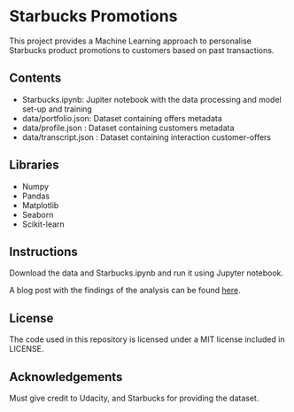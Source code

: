 # Starbucks Promotions
This project provides a Machine Learning approach to personalise Starbucks product promotions to customers based on past transactions.

##  Contents
 - Starbucks.ipynb: Jupiter notebook with the data processing and model set-up and training <br>
 - data/portfolio.json: Dataset containing offers metadata <br>
 - data/profile.json : Dataset containing customers metadata <br>
 - data/transcript.json : Dataset containing interaction customer-offers <br>

## Libraries
 - Numpy <br>
 - Pandas <br>
 - Matplotlib <br>
 - Seaborn <br>
 - Scikit-learn <br>

## Instructions
Download the data and Starbucks.ipynb and run it using Jupyter notebook.

A blog post with the findings of the analysis can be found [here](https://medium.com/@albertoserrano/optimising-starbucks-product-promotions-7f5ebfdb8ffc).

## License
The code used in this repository is licensed under a MIT license included in LICENSE.

## Acknowledgements
Must give credit to Udacity, and Starbucks for providing the dataset.

